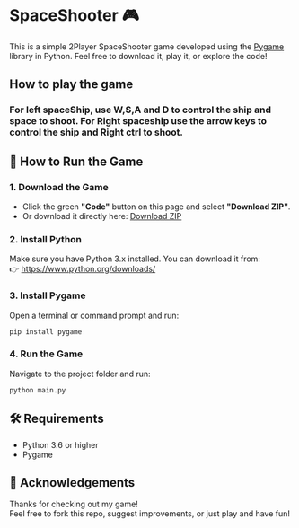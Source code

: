 # SpaceShooter 🎮

This is a simple 2Player SpaceShooter game developed using the [Pygame](https://www.pygame.org/) library in Python. Feel free to download it, play it, or explore the code!

## How to play the game

### For left spaceShip, use W,S,A and D to control the ship and space to shoot. For Right spaceship use the arrow keys to control the ship and Right ctrl to shoot.


## 🚀 How to Run the Game

### 1. Download the Game
- Click the green **"Code"** button on this page and select **"Download ZIP"**.
- Or download it directly here: [Download ZIP](https://github.com/rasooli451/Spacegame/archive/refs/heads/main.zip)

### 2. Install Python
Make sure you have Python 3.x installed. You can download it from:  
👉 https://www.python.org/downloads/

### 3. Install Pygame
Open a terminal or command prompt and run:

```
pip install pygame
```

### 4. Run the Game
Navigate to the project folder and run:

```
python main.py
```

## 🛠 Requirements

- Python 3.6 or higher
- Pygame

## 🙌 Acknowledgements

Thanks for checking out my game!  
Feel free to fork this repo, suggest improvements, or just play and have fun!
